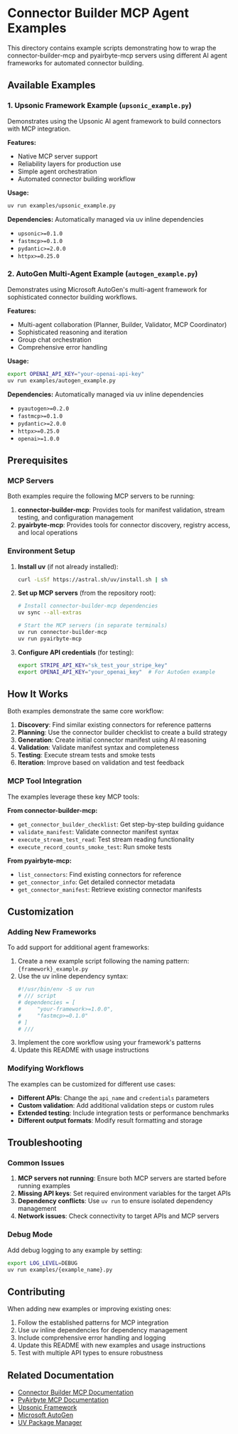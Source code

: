# Connector Builder MCP Agent Examples

This directory contains example scripts demonstrating how to wrap the connector-builder-mcp and pyairbyte-mcp servers using different AI agent frameworks for automated connector building.

## Available Examples

### 1. Upsonic Framework Example (`upsonic_example.py`)

Demonstrates using the Upsonic AI agent framework to build connectors with MCP integration.

**Features:**
- Native MCP server support
- Reliability layers for production use
- Simple agent orchestration
- Automated connector building workflow

**Usage:**
```bash
uv run examples/upsonic_example.py
```

**Dependencies:** Automatically managed via uv inline dependencies
- `upsonic>=0.1.0`
- `fastmcp>=0.1.0`
- `pydantic>=2.0.0`
- `httpx>=0.25.0`

### 2. AutoGen Multi-Agent Example (`autogen_example.py`)

Demonstrates using Microsoft AutoGen's multi-agent framework for sophisticated connector building workflows.

**Features:**
- Multi-agent collaboration (Planner, Builder, Validator, MCP Coordinator)
- Sophisticated reasoning and iteration
- Group chat orchestration
- Comprehensive error handling

**Usage:**
```bash
export OPENAI_API_KEY="your-openai-api-key"
uv run examples/autogen_example.py
```

**Dependencies:** Automatically managed via uv inline dependencies
- `pyautogen>=0.2.0`
- `fastmcp>=0.1.0`
- `pydantic>=2.0.0`
- `httpx>=0.25.0`
- `openai>=1.0.0`

## Prerequisites

### MCP Servers
Both examples require the following MCP servers to be running:

1. **connector-builder-mcp**: Provides tools for manifest validation, stream testing, and configuration management
2. **pyairbyte-mcp**: Provides tools for connector discovery, registry access, and local operations

### Environment Setup

1. **Install uv** (if not already installed):
   ```bash
   curl -LsSf https://astral.sh/uv/install.sh | sh
   ```

2. **Set up MCP servers** (from the repository root):
   ```bash
   # Install connector-builder-mcp dependencies
   uv sync --all-extras
   
   # Start the MCP servers (in separate terminals)
   uv run connector-builder-mcp
   uv run pyairbyte-mcp
   ```

3. **Configure API credentials** (for testing):
   ```bash
   export STRIPE_API_KEY="sk_test_your_stripe_key"
   export OPENAI_API_KEY="your_openai_key"  # For AutoGen example
   ```

## How It Works

Both examples demonstrate the same core workflow:

1. **Discovery**: Find similar existing connectors for reference patterns
2. **Planning**: Use the connector builder checklist to create a build strategy
3. **Generation**: Create initial connector manifest using AI reasoning
4. **Validation**: Validate manifest syntax and completeness
5. **Testing**: Execute stream tests and smoke tests
6. **Iteration**: Improve based on validation and test feedback

### MCP Tool Integration

The examples leverage these key MCP tools:

**From connector-builder-mcp:**
- `get_connector_builder_checklist`: Get step-by-step building guidance
- `validate_manifest`: Validate connector manifest syntax
- `execute_stream_test_read`: Test stream reading functionality
- `execute_record_counts_smoke_test`: Run smoke tests

**From pyairbyte-mcp:**
- `list_connectors`: Find existing connectors for reference
- `get_connector_info`: Get detailed connector metadata
- `get_connector_manifest`: Retrieve existing connector manifests

## Customization

### Adding New Frameworks

To add support for additional agent frameworks:

1. Create a new example script following the naming pattern: `{framework}_example.py`
2. Use the uv inline dependency syntax:
   ```python
   #!/usr/bin/env -S uv run
   # /// script
   # dependencies = [
   #     "your-framework>=1.0.0",
   #     "fastmcp>=0.1.0"
   # ]
   # ///
   ```
3. Implement the core workflow using your framework's patterns
4. Update this README with usage instructions

### Modifying Workflows

The examples can be customized for different use cases:

- **Different APIs**: Change the `api_name` and `credentials` parameters
- **Custom validation**: Add additional validation steps or custom rules
- **Extended testing**: Include integration tests or performance benchmarks
- **Different output formats**: Modify result formatting and storage

## Troubleshooting

### Common Issues

1. **MCP servers not running**: Ensure both MCP servers are started before running examples
2. **Missing API keys**: Set required environment variables for the target APIs
3. **Dependency conflicts**: Use `uv run` to ensure isolated dependency management
4. **Network issues**: Check connectivity to target APIs and MCP servers

### Debug Mode

Add debug logging to any example by setting:
```bash
export LOG_LEVEL=DEBUG
uv run examples/{example_name}.py
```

## Contributing

When adding new examples or improving existing ones:

1. Follow the established patterns for MCP integration
2. Use uv inline dependencies for dependency management
3. Include comprehensive error handling and logging
4. Update this README with new examples and usage instructions
5. Test with multiple API types to ensure robustness

## Related Documentation

- [Connector Builder MCP Documentation](../README.md)
- [PyAirbyte MCP Documentation](https://github.com/airbytehq/PyAirbyte)
- [Upsonic Framework](https://github.com/Upsonic/Upsonic)
- [Microsoft AutoGen](https://github.com/microsoft/autogen)
- [UV Package Manager](https://docs.astral.sh/uv/)
